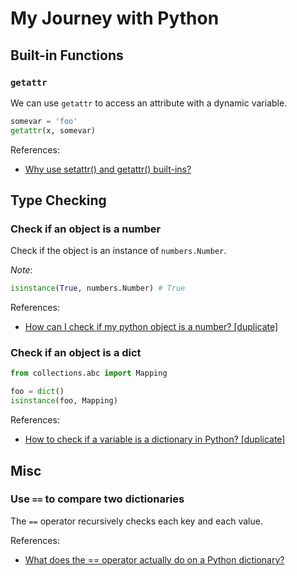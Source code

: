 # My Journey with Python

## Built-in Functions

### `getattr`

We can use `getattr` to access an attribute with a dynamic variable.

```python
somevar = 'foo'
getattr(x, somevar)
```

References:

- [Why use setattr() and getattr() built-ins?](https://stackoverflow.com/a/19123719)

## Type Checking

### Check if an object is a number

Check if the object is an instance of `numbers.Number`.

_Note_:

```python
isinstance(True, numbers.Number) # True
```

References:

- [How can I check if my python object is a number? [duplicate]
](https://stackoverflow.com/questions/4187185/how-can-i-check-if-my-python-object-is-a-number)

### Check if an object is a dict

```python
from collections.abc import Mapping

foo = dict()
isinstance(foo, Mapping)
```

References:

- [How to check if a variable is a dictionary in Python? [duplicate]](https://stackoverflow.com/questions/25231989/how-to-check-if-a-variable-is-a-dictionary-in-python)

## Misc

### Use `==` to compare two dictionaries

The `==` operator recursively checks each key and each value.

References:

- [What does the == operator actually do on a Python dictionary?](https://stackoverflow.com/questions/17217225/what-does-the-operator-actually-do-on-a-python-dictionary)
